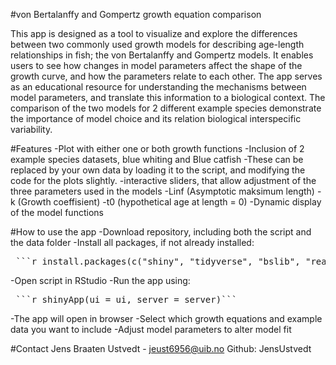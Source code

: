 #von Bertalanffy and Gompertz growth equation comparison

This app is designed as a tool to visualize and explore the differences between two commonly used growth models for describing age-length relationships in fish; the von Bertalanffy and Gompertz models.
It enables users to see how changes in model parameters affect the shape of the growth curve, and how the parameters relate to each other.
The app serves as an educational resource for understanding the mechanisms between model parameters, and translate this information to a biological context. 
The comparison of the two models for 2 different example species demonstrate the importance of model choice and its relation biological interspecific variability. 

#Features
-Plot with either one or both growth functions
-Inclusion of 2 example species datasets, blue whiting and Blue catfish
   -These can be replaced by your own data by loading it to the script, and modifying the code for the plots slightly. 
-interactive sliders, that allow adjustment of the three parameters used in the models
  -Linf (Asymptotic maksimum length)
  -k (Growth coeffisient)
  -t0 (hypothetical age at length = 0)
-Dynamic display of the model functions


#How to use the app
-Download repository, including both the script and the data folder
-Install all packages, if not already installed:
<pre> ```r install.packages(c("shiny", "tidyverse", "bslib", "readxl", "here", "FSAdata"))``` </pre>
-Open script in RStudio
-Run the app using:
<pre> ```r shinyApp(ui = ui, server = server)``` </pre>
-The app will open in browser
-Select which growth equations and example data you want to include
-Adjust model parameters to alter model fit

#Contact
Jens Braaten Ustvedt - jeust6956@uib.no
Github: JensUstvedt





